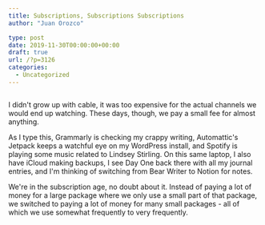 ```yaml
---
title: Subscriptions, Subscriptions Subscriptions
author: "Juan Orozco"

type: post
date: 2019-11-30T00:00:00+00:00
draft: true
url: /?p=3126
categories:
  - Uncategorized
---
```


<figure class="wp-block-image alignwide"><img src="https://i1.wp.com/i.imgflip.com/2wxltn.jpg?w=580&#038;ssl=1" alt="" data-recalc-dims="1" /></figure>

I didn't grow up with cable, it was too expensive for the actual channels we would end up watching. These days, though, we pay a small fee for almost anything.

As I type this, Grammarly is checking my crappy writing, Automattic's Jetpack keeps a watchful eye on my WordPress install, and Spotify is playing some music related to Lindsey Stirling. On this same laptop, I also have iCloud making backups, I see Day One back there with all my journal entries, and I'm thinking of switching from Bear Writer to Notion for notes.

We're in the subscription age, no doubt about it. Instead of paying a lot of money for a large package where we only use a small part of that package, we switched to paying a lot of money for many small packages - all of which we use somewhat frequently to very frequently.

<figure class="wp-block-image">

<img src="https://i0.wp.com/m.juanorozco.com/wp-content/uploads/2019/04/25230256/image.png?w=580&#038;ssl=1" alt="" class="wp-image-3138" srcset="https://i0.wp.com/m.juanorozco.com/wp-content/uploads/2019/04/25230256/image.png?w=580&#038;ssl=1 680w, https://i0.wp.com/m.juanorozco.com/wp-content/uploads/2019/04/25230256/image.png?w=580&#038;ssl=1 300w" sizes="(max-width: 580px) 100vw, 580px" data-recalc-dims="1" /></figure>
